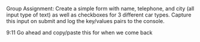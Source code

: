 Group Assignment:
Create a simple form with name, telephone, and city (all input type of text) as well as checkboxes for 3 different car types. Capture this input on submit and log the key/values pairs to the console.





9:11
Go ahead and copy/paste this for when we come back